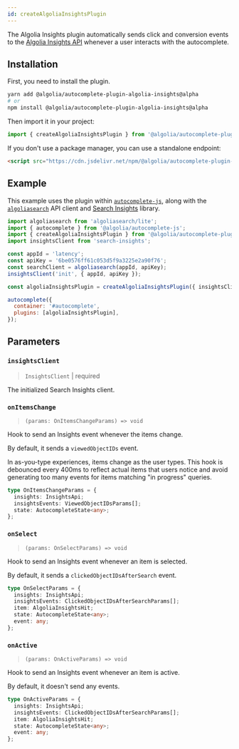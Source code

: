 ```yaml
---
id: createAlgoliaInsightsPlugin
---
```


The Algolia Insights plugin automatically sends click and conversion events to the [Algolia Insights API](https://www.algolia.com/doc/rest-api/insights/) whenever a user interacts with the autocomplete.

## Installation

First, you need to install the plugin.

```bash
yarn add @algolia/autocomplete-plugin-algolia-insights@alpha
# or
npm install @algolia/autocomplete-plugin-algolia-insights@alpha
```

Then import it in your project:

```js
import { createAlgoliaInsightsPlugin } from '@algolia/autocomplete-plugin-algolia-insights';
```

If you don't use a package manager, you can use a standalone endpoint:

```html
<script src="https://cdn.jsdelivr.net/npm/@algolia/autocomplete-plugin-algolia-insights@alpha"></script>
```

## Example

This example uses the plugin within [`autocomplete-js`](autocomplete-js), along with the [`algoliasearch`](https://www.npmjs.com/package/algoliasearch) API client and [Search Insights](https://www.npmjs.com/package/search-insights) library.

```js
import algoliasearch from 'algoliasearch/lite';
import { autocomplete } from '@algolia/autocomplete-js';
import { createAlgoliaInsightsPlugin } from '@algolia/autocomplete-plugin-algolia-insights';
import insightsClient from 'search-insights';

const appId = 'latency';
const apiKey = '6be0576ff61c053d5f9a3225e2a90f76';
const searchClient = algoliasearch(appId, apiKey);
insightsClient('init', { appId, apiKey });

const algoliaInsightsPlugin = createAlgoliaInsightsPlugin({ insightsClient });

autocomplete({
  container: '#autocomplete',
  plugins: [algoliaInsightsPlugin],
});
```

## Parameters

### `insightsClient`

> `InsightsClient` | required

The initialized Search Insights client.

### `onItemsChange`

> `(params: OnItemsChangeParams) => void`

Hook to send an Insights event whenever the items change.

By default, it sends a `viewedObjectIDs` event.

In as-you-type experiences, items change as the user types. This hook is debounced every 400ms to reflect actual items that users notice and avoid generating too many events for items matching "in progress" queries.

```ts
type OnItemsChangeParams = {
  insights: InsightsApi;
  insightsEvents: ViewedObjectIDsParams[];
  state: AutocompleteState<any>;
};
```

### `onSelect`

> `(params: OnSelectParams) => void`

Hook to send an Insights event whenever an item is selected.

By default, it sends a `clickedObjectIDsAfterSearch` event.

```ts
type OnSelectParams = {
  insights: InsightsApi;
  insightsEvents: ClickedObjectIDsAfterSearchParams[];
  item: AlgoliaInsightsHit;
  state: AutocompleteState<any>;
  event: any;
};
```

### `onActive`

> `(params: OnActiveParams) => void`

Hook to send an Insights event whenever an item is active.

By default, it doesn't send any events.

```ts
type OnActiveParams = {
  insights: InsightsApi;
  insightsEvents: ClickedObjectIDsAfterSearchParams[];
  item: AlgoliaInsightsHit;
  state: AutocompleteState<any>;
  event: any;
};
```
